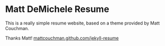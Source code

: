 # Matt DeMichele Resume

This is a really simple resume website, based on a theme provided by Matt Couchman. 

Thanks Matt!
[mattcouchman.github.com/jekyll-resume](http://mattcouchman.github.com/jekyll-resume)
